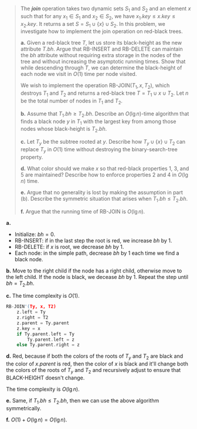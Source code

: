 > The __*join*__ operation takes two dynamic sets $S_1$ and $S_2$ and an element $x$ such that for any $x_1 \in S_1$ and $x_2 \in S_2$, we have $x_1.key \le x.key \le x_2.key$. It returns a set $S = S_1 \cup \{x\} \cup S_2$. In this problem, we investigate how to implement the join operation on red-black trees.
>
> **a.** Given a red-black tree $T$, let us store its black-height as the new attribute $T.bh$. Argue that $\text{RB-INSERT}$ and $\text{RB-DELETE}$ can maintain the $bh$ attribute without requiring extra storage in the nodes of the tree and without increasing the asymptotic running times. Show that while descending through $T$, we can determine the black-height of each node we visit in $O(1)$ time per node visited.
>
> We wish to implement the operation $\text{RB-JOIN}(T_1, x, T_2)$, which destroys $T_1$ and $T_2$ and returns a red-black tree $T = T_1 \cup {x} \cup T_2$. Let $n$ be the total number of nodes in $T_1$ and $T_2$.
>
> **b.** Assume that $T_1.bh \ge T_2.bh$. Describe an $O(\lg n)$-time algorithm that finds a black node $y$ in $T_1$ with the largest key from among those nodes whose black-height is $T_2.bh$.
>
> **c.** Let $T_y$ be the subtree rooted at $y$. Describe how $T_y \cup \{x\} \cup T_2$ can replace $T_y$ in $O(1)$ time without destroying the binary-search-tree property.
>
> **d.** What color should we make $x$ so that red-black properties 1, 3, and 5 are maintained? Describe how to enforce properties 2 and 4 in $O(\lg n)$ time.
>
> **e.** Argue that no generality is lost by making the assumption in part (b). Describe the symmetric situation that arises when $T_1.bh \le T_2.bh$.
>
> **f.** Argue that the running time of $\text{RB-JOIN}$ is $O(\lg n)$.

**a.** 

- Initialize: $bh = 0$.
- $\text{RB-INSERT}$: if in the last step the root is red, we increase $bh$ by $1$.
- $\text{RB-DELETE}$: if $x$ is root, we decrease $bh$ by $1$.
- Each node: in the simple path, decrease $bh$ by $1$ each time we find a black node.

**b.** Move to the right child if the node has a right child, otherwise move to the left child. If the node is black, we decease $bh$ by $1$. Repeat the step until $bh = T_2.bh$.

**c.** The time complexity is $O(1)$.

```cpp
RB-JOIN'(Ty, x, T2)
    z.left = Ty
    z.right = T2
    z.parent = Ty.parent
    z.key = x
    if Ty.parent.left = Ty
        Ty.parent.left = z
    else Ty.parent.right = z
```

**d.** Red, because if both the colors of the roots of $T_y$ and $T_2$ are black and the color of $x.parent$ is red, then the color of $x$ is black and it'll change both the colors of the roots of $T_y$ and $T_2$ and recursively adjust to ensure that $\text{BLACK-HEIGHT}$ doesn't change.

The time complexity is $O(\lg n)$.

**e.** Same, if $T_1.bh\le T_2.bh$, then we can use the above algorithm symmetrically.

**f.** $O(1) + O(\lg n) = O(\lg n)$.
